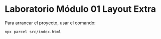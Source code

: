 # Laboratorio Módulo 01 Layout Extra

Para arrancar el proyecto, usar el comando: 

`npx parcel src/index.html`